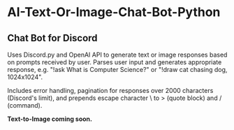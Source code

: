 # AI-Text-Or-Image-Chat-Bot-Python
<h2> Chat Bot for Discord </h2> 

Uses Discord.py and OpenAI API to generate text or image responses based on prompts received by user. Parses user input and generates appropriate response, e.g. "!ask What is Computer Science?" or "!draw cat chasing dog, 1024x1024". 

Includes error handling, pagination for responses over 2000 characters (Discord's limit), and prepends escape character \ to > (quote block) and / (command). 

**Text-to-Image coming soon.**

